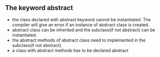 ## The keyword abstract 

- the class declared with abstract keyword cannot be instantiated. The compiler will give an error if an instance of abstract class is created.
- abstract class can be inherited and the subclass(if not abstract) can be instantiated.
- the abstract methods of abstract class need to implemented in the subclass(if not abstract).
- a class with abstract methods has to be declared abstract